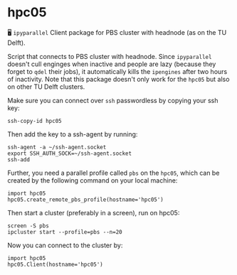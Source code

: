 # hpc05
🖥 `ipyparallel` Client package for PBS cluster with headnode (as on the TU Delft).

Script that connects to PBS cluster with headnode. Since `ipyparallel` doesn't cull enginges when inactive and people are lazy (because they forget to `qdel` their jobs), it automatically kills the `ipengines` after two hours of inactivity. Note that this package doesn't only work for the `hpc05` but also on other TU Delft clusters.

Make sure you can connect over `ssh` passwordless by copying your ssh key:

```
ssh-copy-id hpc05
```

Then add the key to a ssh-agent by running:
```
ssh-agent -a ~/ssh-agent.socket
export SSH_AUTH_SOCK=~/ssh-agent.socket
ssh-add
```

Further, you need a parallel profile called `pbs` on the `hpc05`, which can be created by the following command on your local machine:
```
import hpc05
hpc05.create_remote_pbs_profile(hostname='hpc05')
```

Then start a cluster (preferably in a screen), run on hpc05:

```
screen -S pbs
ipcluster start --profile=pbs --n=20
```

Now you can connect to the cluster by:
```
import hpc05
hpc05.Client(hostname='hpc05')
```
